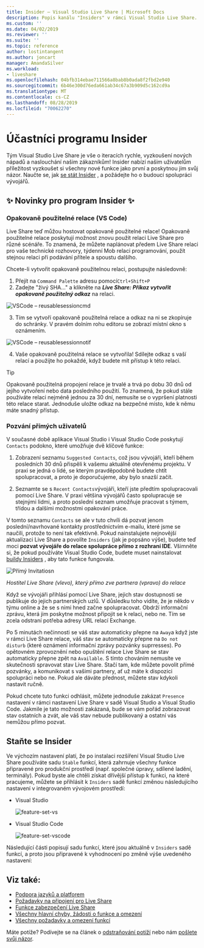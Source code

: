 ```yaml
---
title: Insider – Visual Studio Live Share | Microsoft Docs
description: Popis kanálu "Insiders" v rámci Visual Studio Live Share.
ms.custom: ''
ms.date: 04/02/2019
ms.reviewer: ''
ms.suite: ''
ms.topic: reference
author: lostintangent
ms.author: joncart
manager: AmandaSilver
ms.workload:
- liveshare
ms.openlocfilehash: 04bfb314ebae711566a8bab8b0ada8f2fbd2e940
ms.sourcegitcommit: 6b46e300d76eda661ab34c67a3b909d5c162cd9a
ms.translationtype: MT
ms.contentlocale: cs-CZ
ms.lasthandoff: 08/28/2019
ms.locfileid: "70062270"
---
```

<!--
Copyright © Microsoft Corporation
All rights reserved.
Creative Commons Attribution 4.0 License (International): https://creativecommons.org/licenses/by/4.0/legalcode
-->

# <a name="insiders"></a>Účastníci programu Insider

Tým Visual Studio Live Share je vše o iteracích rychle, vyzkoušení nových nápadů a naslouchání našim zákazníkům! Insider nabízí našim uživatelům příležitost vyzkoušet si všechny nové funkce jako první a poskytnou jim svůj názor. Naučte se, jak [se stát Insider](#BecomeanInsider) , a požádejte ho o budoucí spolupráci vývojářů. 

## <a name="new-to-insiders"></a>✨ Novinky pro program Insider ✨


### <a name="reusable-sessions-vs-code"></a>**Opakovaně použitelné relace (VS Code)**

Live Share teď můžou hostovat opakovaně použitelné relace! Opakovaně použitelné relace poskytují možnost znovu použít relaci Live Share pro různé scénáře. To znamená, že můžete naplánovat předem Live Share relaci pro vaše technické rozhovory, týdenní Mob relaci programování, použít stejnou relaci při podávání přítele a spoustu dalšího.

Chcete-li vytvořit opakovaně použitelnou relaci, postupujte následovně:
1. Přejít na `Command Palette` adresu pomocí`Ctrl+Shift+P`
1. Zadejte "živý SHA..." a klikněte na **_Live Share: Příkaz vytvořit opakovaně použitelný odkaz_** na relaci.

![VSCode – reusablesessioncmd](../media/vscode-cmdpalette-createreusablelink.png)

3. Tím se vytvoří opakovaně použitelná relace a odkaz na ni se zkopíruje do schránky. V pravém dolním rohu editoru se zobrazí místní okno s oznámením.

![VSCode – reusablesessionnotif](../media/vscode-notification-resuablesession.png)

4. Vaše opakovaně použitelná relace se vytvořila! Sdílejte odkaz s vaší relací a použijte ho pokaždé, když budete mít přístup k této relaci.

> [!TIP] 
>Opakovaně použitelná propojení relace je trvalé a trvá po dobu 30 dnů od jejího vytvoření nebo data posledního použití. To znamená, že pokud stále používáte relaci nejméně jednou za 30 dní, nemusíte se o vypršení platnosti této relace starat. Jednoduše uložte odkaz na bezpečné místo, kde k němu máte snadný přístup.
 

### <a name="direct-user-invitations"></a>**Pozvání přímých uživatelů**

V současné době aplikace Visual Studio i Visual Studio Code poskytují `Contacts` podokno, které umožňuje dvě klíčové funkce:

1. Zobrazení seznamu `Suggested Contacts`, což jsou vývojáři, kteří během posledních 30 dnů přispěli k vašemu aktuálně otevřenému projektu. V praxi se jedná o lidé, se kterým pravděpodobně budete chtít spolupracovat, a proto je doporučujeme, aby bylo snazší začít.

2. Seznamte se s `Recent Contacts`vývojáři, kteří jste předtím spolupracovali pomocí Live Share. V praxi většina vývojářů často spolupracuje se stejnými lidmi, a proto poslední seznam umožňuje pracovat s týmem, třídou a dalšími možnostmi opakování práce.

V tomto seznamu `Contacts` se ale v tuto chvíli dá pozvat jenom poslední/navrhované kontakty prostřednictvím e-mailu, které jsme se naučili, protože to není tak efektivně. Pokud nainstalujete nejnovější aktualizaci Live Share a povolíte `Insiders` (jak je popsáno výše), budete teď moci **pozvat vývojáře do relace spolupráce přímo z rozhraní IDE**. Všimněte si, že pokud používáte Visual Studio Code, budete muset nainstalovat [buildy Insiders](https://code.visualstudio.com/insiders/) , aby tato funkce fungovala.

![Přímý Invitatiosn](https://user-images.githubusercontent.com/116461/59691804-7ece0c00-9198-11e9-94fb-99ec89df91c9.gif)

<em>Hostitel Live Share (vlevo), který přímo zve partnera (vpravo) do relace</em>

Když se vývojáři přihlásí pomocí Live Share, jejich stav dostupnosti se publikuje do jejich partnerských uzlů. V důsledku toho vidíte, že je někdo v týmu online a že se s nimi hned začne spolupracovat. Obdrží informační zprávu, která jim poskytne možnost připojit se k relaci, nebo ne. Tím se zcela odstraní potřeba adresy URL relací Exchange.

Po 5 minutách nečinnosti se váš stav automaticky přepne na `Away`a když jste v rámci Live Share relace, váš stav se automaticky přepne na `Do not disturb` (které oznámení informační zprávy pozvánky suprresses). Po opětovném zprovoznění nebo opuštění relace Live Share se stav automaticky přepne zpět na `Available`. S tímto chováním nemusíte ve skutečnosti spravovat stav Live Share. Stačí tam, kde můžete povolit přímé pozvánky, a komunikovat s vašimi partnery, ať už máte k dispozici spolupráci nebo ne. Pokud ale dáváte přednost, můžete stav kdykoli nastavit ručně.

Pokud chcete tuto funkci odhlásit, můžete jednoduše zakázat `Presence` nastavení v rámci nastavení Live Share v sadě Visual Studio a Visual Studio Code. Jakmile je tato možnosti zakázaná, bude se vám pořád zobrazovat stav ostatních a zvát, ale váš stav nebude publikovaný a ostatní vás nemůžou přímo pozvat.

 

## Staňte se Insider <a name="BecomeanInsider"></a>

Ve výchozím nastavení platí, že po instalaci rozšíření Visual Studio Live Share používáte sadu `Stable` funkcí, která zahrnuje všechny funkce připravené pro produkční prostředí (např. společné úpravy, sdílené ladění, terminály). Pokud byste ale chtěli získat dřívější přístup k funkci, na které pracujeme, můžete se přihlásit k `Insiders` sadě funkcí změnou následujícího nastavení v integrovaném vývojovém prostředí:

* Visual Studio

    ![feature-set-vs](../media/feature-set-vs.png)

* Visual Studio Code 

    ![feature-set-vscode](../media/feature-set-vscode.png)

Následující části popisují sadu funkcí, které jsou aktuálně v `Insiders` sadě funkcí, a proto jsou připravené k vyhodnocení po změně výše uvedeného nastavení:



## <a name="see-also"></a>Viz také:

- [Podpora jazyků a platforem](platform-support.md)
- [Požadavky na připojení pro Live Share](connectivity.md)
- [Funkce zabezpečení Live Share](security.md)
- [Všechny hlavní chyby, žádosti o funkce a omezení](https://aka.ms/vsls-issues)
- [Všechny požadavky a omezení funkcí](https://aka.ms/vsls-feature-requests)

Máte potíže? Podívejte se na článek o [odstraňování potíží](../troubleshooting.md) nebo nám [pošlete svůj názor](../support.md).
